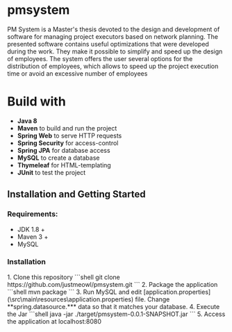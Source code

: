 # pmsystem

PM System is a Master's thesis devoted to the design and 
development of software for managing project executors based 
on network planning. The presented software contains useful 
optimizations that were developed during the work. They make it 
possible to simplify and speed up the design of employees. 
The system offers the user several options for the distribution 
of employees, which allows to speed up the project execution time
or avoid an excessive number of employees

# Build with
- **Java 8**
- **Maven** to build and run the project
- **Spring Web** to serve HTTP requests
- **Spring Security** for access-control
- **Spring JPA** for database access
- **MySQL** to create a database
- **Thymeleaf** for HTML-templating
- **JUnit** to test the project

<h2>Installation and Getting Started</h2>
<h3>Requirements:</h3>

- JDK 1.8 +
- Maven 3 +
- MySQL

<h3>Installation</h3>
1. Clone this repository
    ```shell
    git clone https://github.com/justmeowl/pmsystem.git
    ```
2. Package the application
    ```shell
   mvn package
   ```
3. Run MySQL and edit [application.properties](\src\main\resources\application.properties) file.
Change **spring.datasource.*** data so that it matches your database.
4. Execute the Jar
   ```shell
   java -jar ./target/pmsystem-0.0.1-SNAPSHOT.jar
   ```
5. Access the application at localhost:8080